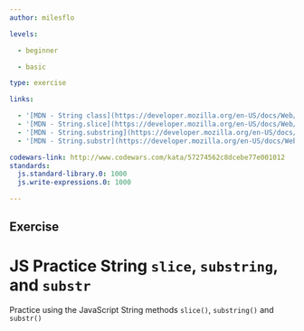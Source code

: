 ```yaml
---
author: milesflo

levels:

  - beginner

  - basic

type: exercise

links:

  - '[MDN - String class](https://developer.mozilla.org/en-US/docs/Web/JavaScript/Reference/Global_Objects/String)'
  - '[MDN - String.slice](https://developer.mozilla.org/en-US/docs/Web/JavaScript/Reference/Global_Objects/String/slice)'
  - '[MDN - String.substring](https://developer.mozilla.org/en-US/docs/Web/JavaScript/Reference/Global_Objects/String/substring)'
  - '[MDN - String.substr](https://developer.mozilla.org/en-US/docs/Web/JavaScript/Reference/Global_Objects/String/substr)'

codewars-link: http://www.codewars.com/kata/57274562c8dcebe77e001012
standards:
  js.standard-library.0: 1000
  js.write-expressions.0: 1000

---
```

## Exercise
# JS Practice String `slice`, `substring`, and `substr`

Practice using the JavaScript String methods `slice()`, `substring()` and `substr()`
